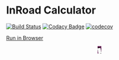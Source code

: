 # InRoad Calculator

[![Build Status](https://travis-ci.org/MariuszKopec/InRoad.svg?branch=master)](https://travis-ci.org/MariuszKopec/ccf_android_login.svg?branch=master) [![Codacy Badge](https://api.codacy.com/project/badge/Grade/398f377ae87d4c91b940a4508f034870)](https://www.codacy.com/app/MariuszKopec/InRoad?utm_source=github.com&amp;utm_medium=referral&amp;utm_content=MariuszKopec/InRoad&amp;utm_campaign=Badge_Grade)
[![codecov](https://codecov.io/gh/MariuszKopec/InRoad/branch/master/graph/badge.svg)](https://codecov.io/gh/MariuszKopec/InRoad)

[Run in Browser](https://appetize.io/app/cgnvv7y17t5xfd7x282jv1r0ar?device=nexus5&scale=75&orientation=portrait&osVersion=8.1&deviceColor=black)


<p align="center">
<img src="https://github.com/MariuszKopec/InRoad/blob/master/screen.png" alt="Drawing" style="width: 10px;"/>
</p>
